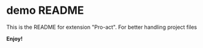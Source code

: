 # demo README

This is the README for extension "Pro-act". For better handling project files


**Enjoy!**


